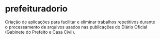 # prefeituradorio
Criação de aplicações para facilitar e eliminar trabalhos repetitivos durante o processamento de arquivos usados nas publicações do Diário Oficial (Gabinete do Prefeito e Casa Civil).

